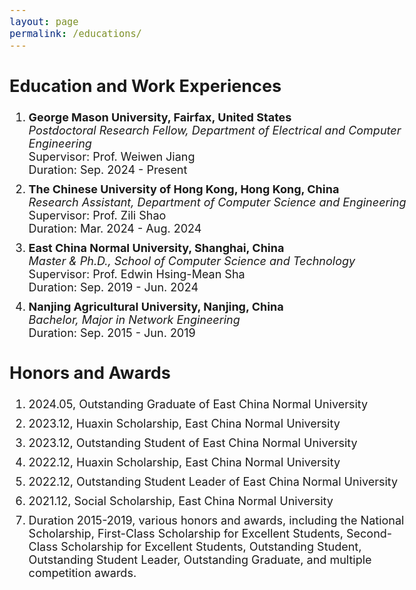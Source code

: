 ```yaml
---
layout: page
permalink: /educations/
---
```

<style>
    body {
        font-size: 18px;
    }
    .education li{
        margin: 10px 0;
    }
</style>

<body>
<section class="education">
    <h2>Education and Work Experiences</h2>
    <ol>
        <li>
            <strong>George Mason University, Fairfax, United States</strong><br>
            <em>Postdoctoral Research Fellow, Department of Electrical and Computer Engineering</em><br>
            Supervisor: Prof. Weiwen Jiang<br>
            Duration: Sep. 2024 - Present
        </li>
        <li>
            <strong>The Chinese University of Hong Kong, Hong Kong, China</strong><br>
            <em>Research Assistant, Department of Computer Science and Engineering</em><br>
            Supervisor: Prof. Zili Shao<br>
            Duration: Mar. 2024 - Aug. 2024
        </li>
        <li>
            <strong>East China Normal University, Shanghai, China</strong><br>
            <em>Master & Ph.D., School of Computer Science and Technology</em><br>
            Supervisor: Prof. Edwin Hsing-Mean Sha<br>
            Duration: Sep. 2019 - Jun. 2024
        </li>
       <li>
            <strong>Nanjing Agricultural University, Nanjing, China</strong><br>
            <em>Bachelor, Major in Network Engineering</em><br>
            Duration: Sep. 2015 - Jun. 2019
        </li>
    </ol>
    <h2>Honors and Awards</h2>
    <ol>
        <li>2024.05, Outstanding Graduate of East China Normal University</li>
        <li>2023.12, Huaxin Scholarship, East China Normal University</li>
        <li>2023.12, Outstanding Student of East China Normal University</li>
        <li>2022.12, Huaxin Scholarship, East China Normal University</li>
        <li>2022.12, Outstanding Student Leader of East China Normal University</li>
        <li>2021.12, Social Scholarship, East China Normal University</li>
        <li>Duration 2015-2019, various honors and awards, including the National Scholarship, First-Class Scholarship for Excellent Students, Second-Class Scholarship for Excellent Students, Outstanding Student, Outstanding Student Leader, Outstanding Graduate, and multiple competition awards.</li>
    </ol>
</section>
</body>


